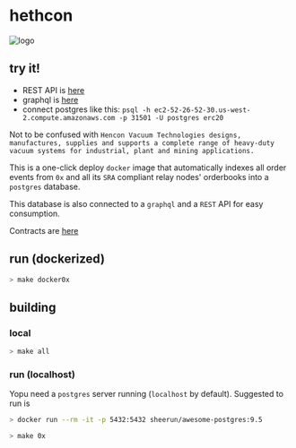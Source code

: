 # hethcon

![logo](https://github.com/kejace/hethcon/raw/master/logo.gif?raw=true)

## try it!

+ REST API is [here](http://petstore.swagger.io/?url=http://ec2-52-26-52-30.us-west-2.compute.amazonaws.com:31502/)
+ graphql is [here](http://ec2-52-26-52-30.us-west-2.compute.amazonaws.com:31500/graphiql)
+ connect postgres like this: `psql -h ec2-52-26-52-30.us-west-2.compute.amazonaws.com -p 31501 -U postgres erc20`

Not to be confused with `Hencon Vacuum Technologies designs, manufactures, supplies and supports a complete range of heavy-duty vacuum systems for industrial, plant and mining applications.`


This is a one-click deploy `docker` image that automatically indexes all order events from `0x` and all its `SRA` compliant relay nodes' orderbooks into a `postgres` database.

This database is also connected to a `graphql` and a `REST` API for easy consumption.

Contracts are [here](https://0xproject.com/wiki#Deployed-Addresses)

## run (dockerized)
```bash
> make docker0x
```

## building

### local
```bash
> make all
```

### run (localhost)

Yopu need a `postgres` server running (`localhost` by default). Suggested to run is
```bash
> docker run --rm -it -p 5432:5432 sheerun/awesome-postgres:9.5
```

```bash
> make 0x
```
